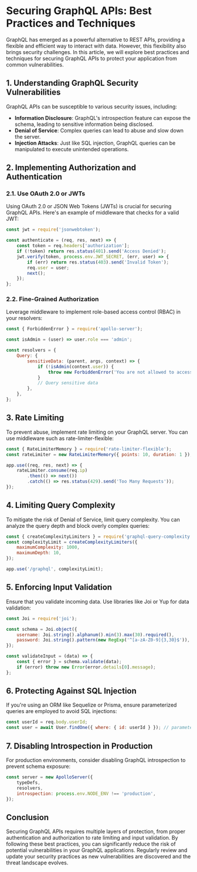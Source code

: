 # Securing GraphQL APIs: Best Practices and Techniques

GraphQL has emerged as a powerful alternative to REST APIs, providing a flexible and efficient way to interact with data. However, this flexibility also brings security challenges. In this article, we will explore best practices and techniques for securing GraphQL APIs to protect your application from common vulnerabilities.

## 1. Understanding GraphQL Security Vulnerabilities

GraphQL APIs can be susceptible to various security issues, including:
- **Information Disclosure**: GraphQL's introspection feature can expose the schema, leading to sensitive information being disclosed.
- **Denial of Service**: Complex queries can lead to abuse and slow down the server.
- **Injection Attacks**: Just like SQL injection, GraphQL queries can be manipulated to execute unintended operations.

## 2. Implementing Authorization and Authentication

### 2.1. Use OAuth 2.0 or JWTs
Using OAuth 2.0 or JSON Web Tokens (JWTs) is crucial for securing GraphQL APIs. Here's an example of middleware that checks for a valid JWT:

```javascript
const jwt = require('jsonwebtoken');

const authenticate = (req, res, next) => {
    const token = req.headers['authorization'];
    if (!token) return res.status(401).send('Access Denied');
    jwt.verify(token, process.env.JWT_SECRET, (err, user) => {
        if (err) return res.status(403).send('Invalid Token');
        req.user = user;
        next();
    });
};
```

### 2.2. Fine-Grained Authorization
Leverage middleware to implement role-based access control (RBAC) in your resolvers:

```javascript
const { ForbiddenError } = require('apollo-server');

const isAdmin = (user) => user.role === 'admin';

const resolvers = {
    Query: {
        sensitiveData: (parent, args, context) => {
            if (!isAdmin(context.user)) {
                throw new ForbiddenError('You are not allowed to access this resource.');
            }
            // Query sensitive data
        },
    },
};
```

## 3. Rate Limiting

To prevent abuse, implement rate limiting on your GraphQL server. You can use middleware such as rate-limiter-flexible:

```javascript
const { RateLimiterMemory } = require('rate-limiter-flexible');
const rateLimiter = new RateLimiterMemory({ points: 10, duration: 1 });

app.use((req, res, next) => {
    rateLimiter.consume(req.ip)
        .then(() => next())
        .catch(() => res.status(429).send('Too Many Requests'));
});
```

## 4. Limiting Query Complexity

To mitigate the risk of Denial of Service, limit query complexity. You can analyze the query depth and block overly complex queries:

```javascript
const { createComplexityLimiters } = require('graphql-query-complexity');
const complexityLimit = createComplexityLimiters({
    maximumComplexity: 1000,
    maximumDepth: 10,
});

app.use('/graphql', complexityLimit);
```

## 5. Enforcing Input Validation

Ensure that you validate incoming data. Use libraries like Joi or Yup for data validation:

```javascript
const Joi = require('joi');

const schema = Joi.object({
    username: Joi.string().alphanum().min(3).max(30).required(),
    password: Joi.string().pattern(new RegExp('^[a-zA-Z0-9]{3,30}$')),
});

const validateInput = (data) => {
    const { error } = schema.validate(data);
    if (error) throw new Error(error.details[0].message);
};
```

## 6. Protecting Against SQL Injection

If you're using an ORM like Sequelize or Prisma, ensure parameterized queries are employed to avoid SQL injections:

```javascript
const userId = req.body.userId;
const user = await User.findOne({ where: { id: userId } }); // parameterized query
```

## 7. Disabling Introspection in Production

For production environments, consider disabling GraphQL introspection to prevent schema exposure:

```javascript
const server = new ApolloServer({
    typeDefs,
    resolvers,
    introspection: process.env.NODE_ENV !== 'production',
});
```

## Conclusion

Securing GraphQL APIs requires multiple layers of protection, from proper authentication and authorization to rate limiting and input validation. By following these best practices, you can significantly reduce the risk of potential vulnerabilities in your GraphQL applications. Regularly review and update your security practices as new vulnerabilities are discovered and the threat landscape evolves.
